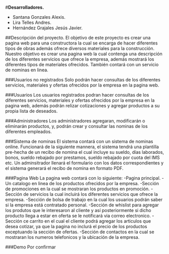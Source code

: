 #**Desarrolladores.**
- Santana Gonzales Alexis.
- Lira Telles Andres.
- Hernández Grajales Jesús Javier.

##Descripción del proyecto.
El objetivo de este proyecto es crear una pagina web para una constructora la cual se encarga de hacer diferentes tipos de obras además ofrece diversos materiales para la construcción.
Nuestro objetivo es crear una pagina web la cual contenga una descripción de los diferentes servicios que ofrece la empresa, además mostrará los diferentes tipos de materiales ofrecidos. También contará con un servicio de nominas en linea. 

###Usuarios no registrados
Solo podrán hacer consultas de los diferentes servicios, materiales y ofertas ofrecidos por la empresa en la pagina web.

###Usuarios
Los usuarios registrados podran hacer consultas de los diferentes servicios, materiales y ofertas ofrecidos por la empresa en la pagina web, además podrán relizar cotizaciones y agregar productos a su propia lista de deseados.

###Administradores 
Los administradores agregaran, modificarán o eliminarán productos, y,  podrán crear y consultar las nominas de los diferentes empleados.

###Sistema de nominas 
El sistema contará con un sistema de nominas online. Funcionará de la siguiente mannera, el sistema tendrá una plantilla pre-hecha de un recibo de nomina el cual incluye su sueldo, días laborados, bonos, sueldo rebajado por prestamos, sueldo rebajado por cuota del IMS etc. 
Un adminsitrador llenará el formulario con los datos correspondientes y el sistema generará el recibo de nomina en formato PDF. 

###Pagina Web
La pagina web contará con lo siguiente:
-Pagina principal.
-Un catalogo en linea de los productos ofrecidos por la empresa. 
-Sección de promociones en la cual se mostraran los productos en promoción.
-Sección de servicios la cual incluirá los diferentes servicios que ofrece la empresa.
-Sección de bolsa de trabajo en la cual los usuarios podrán saber si la empresa está contratado personal.
-Sección de whislist para agregar los produtos que le interesaron al cliente y así posteriormente si dicho producto llega a estar en oferta se le notificará via correo electronico.
-Sección ce carrito en el cual el cliente podrá agregar los articulos que desea cotizar, ya que la pagina no inclurá el precio de los productos exceptuando la sección de ofertas.
-Sección de contactos en la cual se mostraran los numeros telefonicos y la ubicación de la empresa.

###Demo 
Por confirmar 


